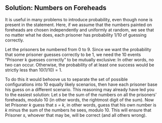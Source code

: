 ## Solution: Numbers on Foreheads

It is useful in many problems to introduce probability,
even though none is present in the statement. Here, if we assume that
the numbers painted on foreheads are chosen independently and uniformly at random, we see that no matter what he does, each prisoner
has probability 1/10 of guessing correctly.

Let the prisoners be numbered from 0 to 9. Since we want the
probability that some prisoner guesses correctly to be 1, we need the
10 events “Prisoner k guesses correctly” to be mutually exclusive: In
other words, no two can occur. Otherwise, the probability of at least
one success would be strictly less than 10(1/10) = 1.

To do this it would behoove us to separate the set of possible configurations into 10 equally likely scenarios, then have each prisoner
base his guess on a different scenario. This reasoning may already
have led you to the easiest solution: Let *s* be the sum of the numbers
on all the prisoners’ foreheads, modulo 10 (in other words, the rightmost digit of the sum). Now let Prisoner *k* guess that *s = k*, in other
words, guess that his own number is *k* minus the sum of the numbers
he sees, modulo 10.
This will ensure that Prisoner *s*, whoever that may be, will be correct (and all others wrong).

